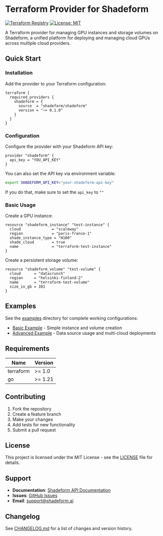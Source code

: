 # Terraform Provider for Shadeform

[![Terraform Registry](https://img.shields.io/badge/terraform-registry-blue.svg)](https://registry.terraform.io/providers/shadeform/shadeform)
[![License: MIT](https://img.shields.io/badge/License-MIT-yellow.svg)](https://opensource.org/licenses/MIT)

A Terraform provider for managing GPU instances and storage volumes on Shadeform, a unified platform for deploying and managing cloud GPUs across multiple cloud providers.

## Quick Start

### Installation

Add the provider to your Terraform configuration:

```hcl
terraform {
  required_providers {
    shadeform = {
      source  = "shadeform/shadeform"
      version = "~> 0.1.0"
    }
  }
}
```

### Configuration

Configure the provider with your Shadeform API key:

```hcl
provider "shadeform" {
  api_key = "YOU_API_KEY"
}
```

You can also set the API key via environment variable:

```bash
export SHADEFORM_API_KEY="your-shadeform-api-key"
```

If you do that, make sure to set the `api_key` to `""`

### Basic Usage

Create a GPU instance:

```hcl
resource "shadeform_instance" "test-instance" {
  cloud              = "scaleway"
  region             = "paris-france-1"
  shade_instance_type = "H100"
  shade_cloud        = true
  name               = "terraform-test-instance"
} 
```

Create a persistent storage volume:

```hcl
resource "shadeform_volume" "test-volume" {
  cloud      = "datacrunch"
  region     = "helsinki-finland-2"
  name       = "terraform-test-volume"
  size_in_gb = 101
}
```

## Examples

See the [examples](./examples/) directory for complete working configurations:

- [Basic Example](./examples/basic/) - Simple instance and volume creation
- [Advanced Example](./examples/advanced/) - Data source usage and multi-cloud deployments

## Requirements

| Name | Version |
|------|---------|
| terraform | >= 1.0 |
| go | >= 1.21 |

## Contributing

1. Fork the repository
2. Create a feature branch
3. Make your changes
4. Add tests for new functionality
5. Submit a pull request

## License

This project is licensed under the MIT License - see the [LICENSE](LICENSE) file for details.

## Support

- **Documentation**: [Shadeform API Documentation](https://docs.shadeform.ai)
- **Issues**: [GitHub Issues](https://github.com/shadeform/terraform-provider-shadeform/issues)
- **Email**: support@shadeform.ai

## Changelog

See [CHANGELOG.md](CHANGELOG.md) for a list of changes and version history. 